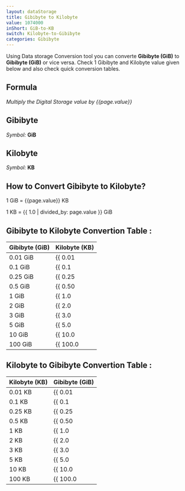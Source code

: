 ```yaml
---
layout: dataStorage
title: Gibibyte to Kilobyte
value: 1074000
inShort: GiB-to-KB
switch: Kilobyte-to-Gibibyte
categories: Gibibyte
---
```


Using Data storage Conversion tool you can converte **Gibibyte (GiB)** to **Gibibyte (GiB)** or vice versa. Check 1 Gibibyte and Kilobyte value given below and also check quick conversion tables.

## Formula
*Multiply the Digital Storage value by {{page.value}}*

## Gibibyte
*Symbol:* **GiB**

## Kilobyte
*Symbol:* **KB**

## How to Convert Gibibyte to Kilobyte?

1 GiB = {{page.value}} KB

1 KB = {{ 1.0 | divided_by: page.value }} GiB


## Gibibyte to Kilobyte Convertion Table :

| Gibibyte (GiB) | Kilobyte (KB) |
| ---- | ---- |
| 0.01 GiB | {{ 0.01 | times: page.value | round: 12 }} KB |
| 0.1 GiB | {{ 0.1 | times: page.value | round: 12 }} KB |
| 0.25 GiB | {{ 0.25 | times: page.value | round: 12 }} KB |
| 0.5 GiB | {{ 0.50 | times: page.value | round: 12 }} KB |
| 1 GiB | {{ 1.0 | times: page.value | round: 12 }} KB |
| 2 GiB | {{ 2.0 | times: page.value | round: 12 }} KB |
| 3 GiB | {{ 3.0 | times: page.value | round: 12 }} KB |
| 5 GiB | {{ 5.0 | times: page.value | round: 12 }} KB |
| 10 GiB | {{ 10.0 | times: page.value | round: 12 }} KB |
| 100 GiB | {{ 100.0 | times: page.value | round: 12 }} KB |

## Kilobyte to Gibibyte Convertion Table :

| Kilobyte (KB) | Gibibyte (GiB) |
| ---- | ---- |
| 0.01 KB | {{ 0.01 | divided_by: page.value | round: 12 }} GiB |
| 0.1 KB | {{ 0.1 | divided_by: page.value | round: 12 }} GiB |
| 0.25 KB | {{ 0.25 | divided_by: page.value | round: 12 }} GiB |
| 0.5 KB | {{ 0.50 | divided_by: page.value | round: 12 }} GiB |
| 1 KB | {{ 1.0 | divided_by: page.value | round: 12 }} GiB |
| 2 KB | {{ 2.0 | divided_by: page.value | round: 12 }} GiB |
| 3 KB | {{ 3.0 | divided_by: page.value | round: 12 }} GiB |
| 5 KB | {{ 5.0 | divided_by: page.value | round: 12 }} GiB |
| 10 KB | {{ 10.0 | divided_by: page.value | round: 12 }} GiB |
| 100 KB | {{ 100.0 | divided_by: page.value | round: 12 }} GiB |


<script>
document.getElementById('selectInput')[13].selected = true
document.getElementById('selectOutput')[4].selected = true
</script>
